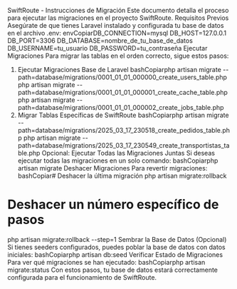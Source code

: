 SwiftRoute - Instrucciones de Migración
Este documento detalla el proceso para ejecutar las migraciones en el proyecto SwiftRoute.
Requisitos Previos
Asegúrate de que tienes Laravel instalado y configurada tu base de datos en el archivo .env:
envCopiarDB_CONNECTION=mysql
DB_HOST=127.0.0.1
DB_PORT=3306
DB_DATABASE=nombre_de_tu_base_de_datos
DB_USERNAME=tu_usuario
DB_PASSWORD=tu_contraseña
Ejecutar Migraciones
Para migrar las tablas en el orden correcto, sigue estos pasos:
1. Ejecutar Migraciones Base de Laravel
bashCopiarphp artisan migrate --path=database/migrations/0001_01_01_000000_create_users_table.php
php artisan migrate --path=database/migrations/0001_01_01_000001_create_cache_table.php
php artisan migrate --path=database/migrations/0001_01_01_000002_create_jobs_table.php
2. Migrar Tablas Específicas de SwiftRoute
bashCopiarphp artisan migrate --path=database/migrations/2025_03_17_230518_create_pedidos_table.php
php artisan migrate --path=database/migrations/2025_03_17_230549_create_transportistas_table.php
Opcional: Ejecutar Todas las Migraciones Juntas
Si deseas ejecutar todas las migraciones en un solo comando:
bashCopiarphp artisan migrate
Deshacer Migraciones
Para revertir migraciones:
bashCopiar# Deshacer la última migración
php artisan migrate:rollback

# Deshacer un número específico de pasos
php artisan migrate:rollback --step=1
Sembrar la Base de Datos (Opcional)
Si tienes seeders configurados, puedes poblar la base de datos con datos iniciales:
bashCopiarphp artisan db:seed
Verificar Estado de Migraciones
Para ver qué migraciones se han ejecutado:
bashCopiarphp artisan migrate:status
Con estos pasos, tu base de datos estará correctamente configurada para el funcionamiento de SwiftRoute.
